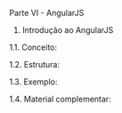 Parte VI - AngularJS

1. Introdução ao AngularJS

1.1. Conceito:

1.2. Estrutura:

1.3. Exemplo:

1.4. Material complementar:
